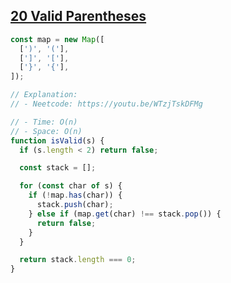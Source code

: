 ## [20 Valid Parentheses](https://leetcode.com/problems/valid-parentheses/description/)

<!-- notecardId: 1759424548707 -->

```js
const map = new Map([
  [')', '('],
  [']', '['],
  ['}', '{'],
]);

// Explanation:
// - Neetcode: https://youtu.be/WTzjTskDFMg

// - Time: O(n)
// - Space: O(n)
function isValid(s) {
  if (s.length < 2) return false;

  const stack = [];

  for (const char of s) {
    if (!map.has(char)) {
      stack.push(char);
    } else if (map.get(char) !== stack.pop()) {
      return false;
    }
  }

  return stack.length === 0;
}
```
